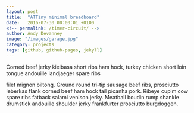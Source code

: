 ```yaml
---
layout: post
title:  "ATTiny minimal breadboard"
date:   2016-07-30 00:00:01 +0100
<!-- permalink: /timer-circuit/ -->
author: Andy Devanney
image: "/images/garage.jpg"
category: projects
tags: [github, github-pages, jekyll]
---
```


Corned beef jerky kielbasa short ribs ham hock, turkey chicken short loin tongue andouille landjaeger spare ribs
<!--more-->
 filet mignon biltong. Ground round tri-tip sausage beef ribs, prosciutto leberkas flank corned beef ham hock tail picanha pork. Ribeye cupim cow spare ribs fatback salami venison jerky. Meatball boudin rump shankle drumstick andouille shoulder jerky frankfurter prosciutto burgdoggen.
<!--more-->
